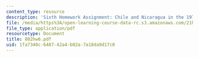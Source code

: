 ```yaml
---
content_type: resource
description: 'Sixth Homework Assignment: Chile and Nicaragua in the 1970s and 1980s.'
file: /media/https%3A/open-learning-course-data-rc.s3.amazonaws.com/21h-802-modern-latin-america-1808-present-revolution-dictatorship-democracy-spring-2005/1fa7340c648742a4b02a7a18da9d17c0_802hw6.pdf
file_type: application/pdf
resourcetype: Document
title: 802hw6.pdf
uid: 1fa7340c-6487-42a4-b02a-7a18da9d17c0
---
```

